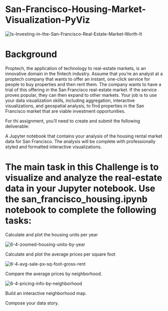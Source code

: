 # San-Francisco-Housing-Market-Visualization-PyViz


![Is-Investing-in-the-San-Francisco-Real-Estate-Market-Worth-It](https://github.com/shahp630/San-Francisco-Housing-Market-Visualization-PyViz/assets/133065460/916af025-cac5-40d3-b60f-4098c13956ed)

# Background

Proptech, the application of technology to real-estate markets, is an innovative domain in the fintech industry. Assume that you’re an analyst at a proptech company that wants to offer an instant, one-click service for people to buy properties and then rent them. The company wants to have a trial of this offering in the San Francisco real-estate market. If the service proves popular, they can then expand to other markets.
Your job is to use your data visualization skills, including aggregation, interactive visualizations, and geospatial analysis, to find properties in the San Francisco market that are viable investment opportunities.

For thi assignment, you’ll need to create and submit the following deliverable:

A Jupyter notebook that contains your analysis of the housing rental market data for San Francisco. The analysis will be complete with professionally styled and formatted interactive visualizations.

# The main task in this Challenge is to visualize and analyze the real-estate data in your Jupyter notebook. Use the san_francisco_housing.ipynb notebook to complete the following tasks:


Calculate and plot the housing units per year

![6-4-zoomed-housing-units-by-year](https://github.com/shahp630/San-Francisco-Housing-Market-Visualization-PyViz/assets/133065460/af3cc55e-64f4-4dbe-8c32-929ee72a57be)



Calculate and plot the average prices per square foot

![6-4-avg-sale-px-sq-foot-gross-rent](https://github.com/shahp630/San-Francisco-Housing-Market-Visualization-PyViz/assets/133065460/01fea0ae-b13c-44e6-8f1c-473640f07355)



Compare the average prices by neighborhood.

![6-4-pricing-info-by-neighborhood](https://github.com/shahp630/San-Francisco-Housing-Market-Visualization-PyViz/assets/133065460/7caa4160-09ec-4cfb-b7b8-d857727e443d)



Build an interactive neighborhood map.


Compose your data story.
